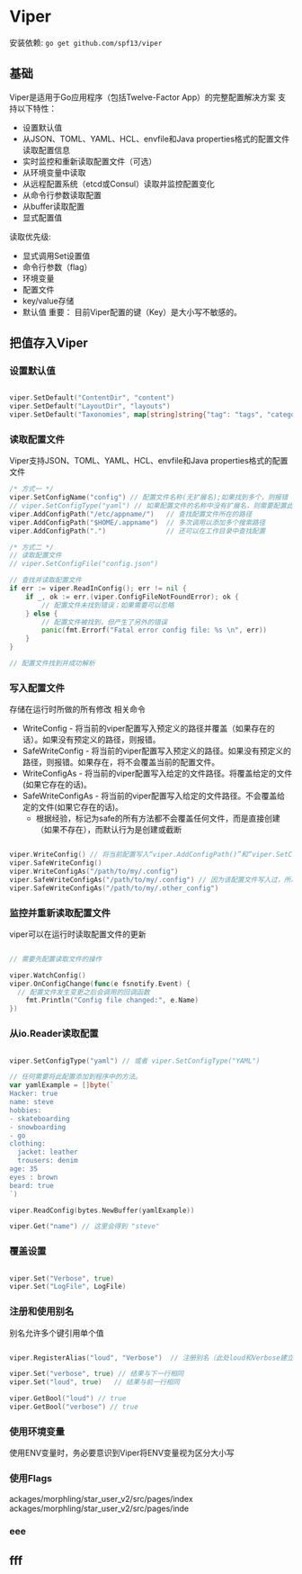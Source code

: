 

# Viper

安装依赖: `go get github.com/spf13/viper`

## 基础

Viper是适用于Go应用程序（包括Twelve-Factor App）的完整配置解决方案
支持以下特性：
- 设置默认值
- 从JSON、TOML、YAML、HCL、envfile和Java properties格式的配置文件读取配置信息
- 实时监控和重新读取配置文件（可选）
- 从环境变量中读取
- 从远程配置系统（etcd或Consul）读取并监控配置变化
- 从命令行参数读取配置
- 从buffer读取配置
- 显式配置值

读取优先级:
- 显式调用Set设置值
- 命令行参数（flag）
- 环境变量
- 配置文件
- key/value存储
- 默认值
重要： 目前Viper配置的键（Key）是大小写不敏感的。

## 把值存入Viper

### 设置默认值
```go

viper.SetDefault("ContentDir", "content")
viper.SetDefault("LayoutDir", "layouts")
viper.SetDefault("Taxonomies", map[string]string{"tag": "tags", "category": "categories"})

```

### 读取配置文件

Viper支持JSON、TOML、YAML、HCL、envfile和Java properties格式的配置文件
```go
/* 方式一 */
viper.SetConfigName("config") // 配置文件名称(无扩展名);如果找到多个，则报错
// viper.SetConfigType("yaml") // 如果配置文件的名称中没有扩展名，则需要配置此项,针对远程配置
viper.AddConfigPath("/etc/appname/")   // 查找配置文件所在的路径
viper.AddConfigPath("$HOME/.appname")  // 多次调用以添加多个搜索路径
viper.AddConfigPath(".")               // 还可以在工作目录中查找配置

/* 方式二 */
// 读取配置文件
// viper.SetConfigFile("config.json")

// 查找并读取配置文件
if err := viper.ReadInConfig(); err != nil {
    if _, ok := err.(viper.ConfigFileNotFoundError); ok {
        // 配置文件未找到错误；如果需要可以忽略
    } else {
        // 配置文件被找到，但产生了另外的错误
        panic(fmt.Errorf("Fatal error config file: %s \n", err))
    }
}

// 配置文件找到并成功解析

```

### 写入配置文件
存储在运行时所做的所有修改
相关命令
- WriteConfig - 将当前的viper配置写入预定义的路径并覆盖（如果存在的话）。如果没有预定义的路径，则报错。
- SafeWriteConfig - 将当前的viper配置写入预定义的路径。如果没有预定义的路径，则报错。如果存在，将不会覆盖当前的配置文件。
- WriteConfigAs - 将当前的viper配置写入给定的文件路径。将覆盖给定的文件(如果它存在的话)。
- SafeWriteConfigAs - 将当前的viper配置写入给定的文件路径。不会覆盖给定的文件(如果它存在的话)。
  - 根据经验，标记为safe的所有方法都不会覆盖任何文件，而是直接创建（如果不存在），而默认行为是创建或截断

```go

viper.WriteConfig() // 将当前配置写入“viper.AddConfigPath()”和“viper.SetConfigName”设置的预定义路径
viper.SafeWriteConfig()
viper.WriteConfigAs("/path/to/my/.config")
viper.SafeWriteConfigAs("/path/to/my/.config") // 因为该配置文件写入过，所以会报错
viper.SafeWriteConfigAs("/path/to/my/.other_config")

```

### 监控并重新读取配置文件
viper可以在运行时读取配置文件的更新
```go

// 需要先配置读取文件的操作

viper.WatchConfig()
viper.OnConfigChange(func(e fsnotify.Event) {
  // 配置文件发生变更之后会调用的回调函数
	fmt.Println("Config file changed:", e.Name)
})

```

### 从io.Reader读取配置

```go

viper.SetConfigType("yaml") // 或者 viper.SetConfigType("YAML")

// 任何需要将此配置添加到程序中的方法。
var yamlExample = []byte(`
Hacker: true
name: steve
hobbies:
- skateboarding
- snowboarding
- go
clothing:
  jacket: leather
  trousers: denim
age: 35
eyes : brown
beard: true
`)

viper.ReadConfig(bytes.NewBuffer(yamlExample))

viper.Get("name") // 这里会得到 "steve"

```

### 覆盖设置
```go

viper.Set("Verbose", true)
viper.Set("LogFile", LogFile)

```

### 注册和使用别名

别名允许多个键引用单个值
```go

viper.RegisterAlias("loud", "Verbose")  // 注册别名（此处loud和Verbose建立了别名）

viper.Set("verbose", true) // 结果与下一行相同
viper.Set("loud", true)   // 结果与前一行相同

viper.GetBool("loud") // true
viper.GetBool("verbose") // true

```

### 使用环境变量

使用ENV变量时，务必要意识到Viper将ENV变量视为区分大小写

### 使用Flags

ackages/morphling/star_user_v2/src/pages/index
ackages/morphling/star_user_v2/src/pages/inde
### eee

## fff